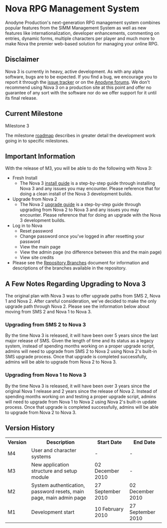 # Nova RPG Management System

Anodyne Production's next-generation RPG management system combines popular features from the SIMM Management System as well as new features like internationalization, developer enhancements, commenting on entries, dynamic forms, multiple characters per player and much more to make Nova the premier web-based solution for managing your online RPG.

## Disclaimer

Nova 3 is currently in heavy, active development. As with any alpha software, bugs are to be expected. If you find a bug, we encourage you to report it through the [issue tracker](http://github.com/anodyne/nova/issues) or on the [Anodyne forums](http://forums.anodyne-productions.com/index.php). We don't recommend using Nova 3 on a production site at this point and offer no guarantee of any sort with the software nor do we offer support for it until its final release.

## Current Milestone

Milestone 3

The milestone [roadmap](https://github.com/anodyne/nova/wiki/Nova-3-Milestones) describes in greater detail the development work going in to specific milestones.

## Important Information

With the release of M3, you will be able to do the following with Nova 3:

* Fresh Install
    * The Nova 3 [install guide](http://docs.anodyne-productions.com/index.php/nova2/overview/install) is a step-by-step guide through installing Nova 3 and any issues you may encounter. Please reference that for doing a clean install of the Nova 3 development builds.
* Upgrade from Nova 2
    * The Nova 2 [upgrade guide](http://docs.anodyne-productions.com/index.php/nova2/overview/upgrade) is a step-by-step guide through upgrading from Nova 2 to Nova 3 and any issues you may encounter. Please reference that for doing an upgrade with the Nova 3 development builds.
* Log in to Nova
    * Reset password
    * Change password once you've logged in after resetting your password
    * View the main page
    * View the admin page (no difference between this and the main page)
    * View site credits
* Please see the [Repository Branches](https://github.com/anodyne/nova/wiki/Repository-Branches) document for information and descriptions of the branches available in the repository.

## A Few Notes Regarding Upgrading to Nova 3

The original plan with Nova 3 was to offer upgrade paths from SMS 2, Nova 1 and Nova 2. After careful consideration, we've decided to make the only upgrade path through Nova 2. Please see the information below about moving from SMS 2 and Nova 1 to Nova 3.

### Upgrading from SMS 2 to Nova 3

By the time Nova 3 is released, it will have been over 5 years since the last major release of SMS. Given the length of time and its status as a legacy system, instead of spending months working on a proper upgrade script, admins will need to upgrade from SMS 2 to Nova 2 using Nova 2's built-in SMS upgrade process. Once that upgrade is completed successfully, admins will be able to upgrade from Nova 2 to Nova 3.

### Upgrading from Nova 1 to Nova 3

By the time Nova 3 is released, it will have been over 3 years since the original Nova 1 release and 2 years since the release of Nova 2. Instead of spending months working on and testing a proper upgrade script, admins will need to upgrade from Nova 1 to Nova 2 using Nova 2's built-in update process. Once that upgrade is completed successfully, admins will be able to upgrade from Nova 2 to Nova 3.

## Version History

<table>
	<tr>
		<th>Version</th><th>Description</th><th>Start Date</th><th>End Date</th>
	</tr>
	<tr>
		<td>M4</td><td>User and character systems</td><td>-</td><td>-</td>
	</tr>
	<tr>
		<td>M3</td><td>New application structure and setup module</td><td>02 December 2010</td><td>-</td>
	</tr>
	<tr>
		<td>M2</td><td>System authentication, password resets, main page, main admin page</td><td>27 September 2010</td><td>02 December 2010</td>
	</tr>
	<tr>
		<td>M1</td><td>Development start</td><td>10 February 2010</td><td>27 September 2010</td>
	</tr>
</table>